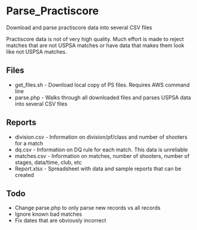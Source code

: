 # Parse_Practiscore

Download and parse practiscore data into several CSV files

 Practiscore data is not of very high quality.  Much effort is made to reject matches that are 
 not USPSA matches or have data that makes them look like not USPSA matches.


Files
-----
* get_files.sh  - Download local copy of PS files.  Requires AWS command line
* parse.php - Walks through all downloaded files and parses USPSA data into several CSV files

Reports
-------

* division.csv - Information on division/pf/class and number of shooters for a match
* dq.csv       - Information on DQ rule for each match.  This data is unreliable
* matches.csv  - Information on matches, number of shooters, number of stages, data/time, club, etc
* Report.xlsx - Spreadsheet with data and sample reports that can be created

Todo
----
* Change parse.php to only parse new records vs all records
* Ignore known bad matches
* Fix dates that are obviously incorrect

